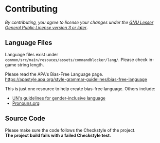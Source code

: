 # Contributing
_By contributing, you agree to license your changes under the [GNU Lesser General Public License version 3 or later](./COPYING.LESSER)_.

## Language Files
Language files exist under `common/src/main/resouces/assets/commandblocker/lang/`.
Please check in-game string length.

Please read the APA's Bias-Free Language page.</br>
https://apastyle.apa.org/style-grammar-guidelines/bias-free-language

This is just one resource to help create bias-free language.
Others include:
* [UN's guidelines for gender-inclusive language](https://www.un.org/en/gender-inclusive-language/guidelines.shtml)
* [Pronouns.org](https://pronouns.org/)

## Source Code
Please make sure the code follows the Checkstyle of the project.</br>
**The project build fails with a failed Checkstyle test.**
